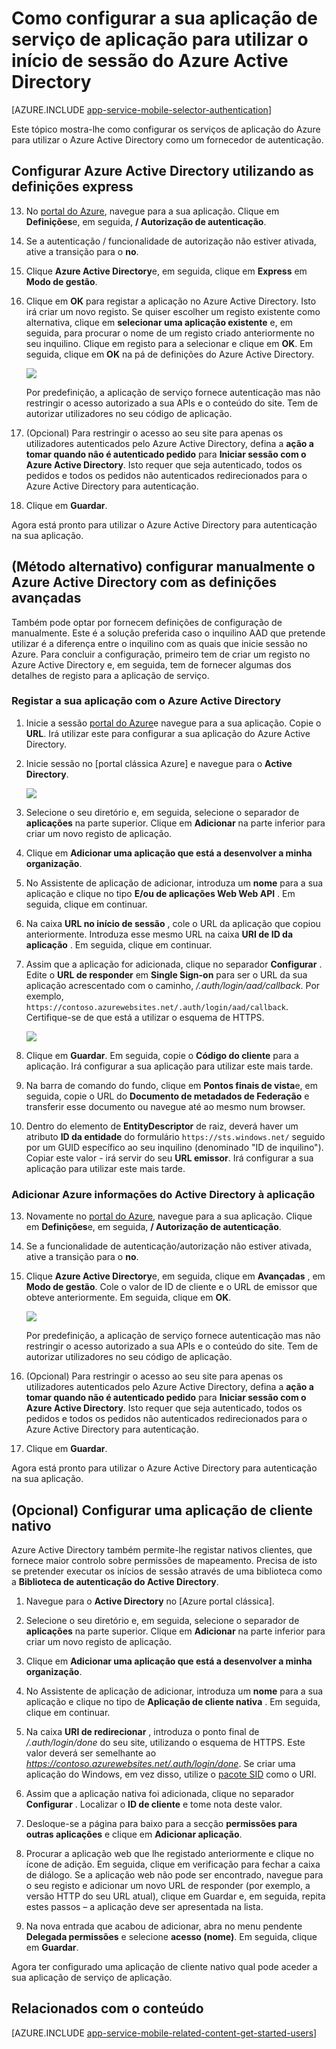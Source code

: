 <properties
    pageTitle="Como configurar a autenticação do Azure Active Directory para a sua aplicação de serviços de aplicação"
    description="Saiba como configurar a autenticação do Azure Active Directory para a sua aplicação de serviços de aplicação."
    authors="mattchenderson"
    services="app-service"
    documentationCenter=""
    manager="erikre"
    editor=""/>

<tags
    ms.service="app-service-mobile"
    ms.workload="mobile"
    ms.tgt_pltfrm="na"
    ms.devlang="multiple"
    ms.topic="article"
    ms.date="10/01/2016"
    ms.author="mahender"/>

# <a name="how-to-configure-your-app-service-application-to-use-azure-active-directory-login"></a>Como configurar a sua aplicação de serviço de aplicação para utilizar o início de sessão do Azure Active Directory

[AZURE.INCLUDE [app-service-mobile-selector-authentication](../../includes/app-service-mobile-selector-authentication.md)]

Este tópico mostra-lhe como configurar os serviços de aplicação do Azure para utilizar o Azure Active Directory como um fornecedor de autenticação.

## <a name="express"> </a>Configurar Azure Active Directory utilizando as definições express

13. No [portal do Azure], navegue para a sua aplicação. Clique em **Definições**e, em seguida, **/ Autorização de autenticação**.

14. Se a autenticação / funcionalidade de autorização não estiver ativada, ative a transição para o **no**.

15. Clique **Azure Active Directory**e, em seguida, clique em **Express** em **Modo de gestão**.

16. Clique em **OK** para registar a aplicação no Azure Active Directory. Isto irá criar um novo registo. Se quiser escolher um registo existente como alternativa, clique em **selecionar uma aplicação existente** e, em seguida, para procurar o nome de um registo criado anteriormente no seu inquilino.
Clique em registo para a selecionar e clique em **OK**. Em seguida, clique em **OK** na pá de definições do Azure Active Directory.

    ![][0]

    Por predefinição, a aplicação de serviço fornece autenticação mas não restringir o acesso autorizado a sua APIs e o conteúdo do site. Tem de autorizar utilizadores no seu código de aplicação.

17. (Opcional) Para restringir o acesso ao seu site para apenas os utilizadores autenticados pelo Azure Active Directory, defina a **ação a tomar quando não é autenticado pedido** para **Iniciar sessão com o Azure Active Directory**. Isto requer que seja autenticado, todos os pedidos e todos os pedidos não autenticados redirecionados para o Azure Active Directory para autenticação.

17. Clique em **Guardar**.

Agora está pronto para utilizar o Azure Active Directory para autenticação na sua aplicação.

## <a name="advanced"> </a>(Método alternativo) configurar manualmente o Azure Active Directory com as definições avançadas
Também pode optar por fornecem definições de configuração de manualmente. Este é a solução preferida caso o inquilino AAD que pretende utilizar é a diferença entre o inquilino com as quais que inicie sessão no Azure. Para concluir a configuração, primeiro tem de criar um registo no Azure Active Directory e, em seguida, tem de fornecer algumas dos detalhes de registo para a aplicação de serviço.

### <a name="register"> </a>Registar a sua aplicação com o Azure Active Directory

1. Inicie a sessão [portal do Azure]e navegue para a sua aplicação. Copie o **URL**. Irá utilizar este para configurar a sua aplicação do Azure Active Directory.

3. Inicie sessão no [portal clássica Azure] e navegue para o **Active Directory**.

    ![][2]

4. Selecione o seu diretório e, em seguida, selecione o separador de **aplicações** na parte superior. Clique em **Adicionar** na parte inferior para criar um novo registo de aplicação.

5. Clique em **Adicionar uma aplicação que está a desenvolver a minha organização**.

6. No Assistente de aplicação de adicionar, introduza um **nome** para a sua aplicação e clique no tipo **E/ou de aplicações Web Web API** . Em seguida, clique em continuar.

7. Na caixa **URL no início de sessão** , cole o URL da aplicação que copiou anteriormente. Introduza esse mesmo URL na caixa **URI de ID da aplicação** . Em seguida, clique em continuar.

8. Assim que a aplicação for adicionada, clique no separador **Configurar** . Edite o **URL de responder** em **Single Sign-on** para ser o URL da sua aplicação acrescentado com o caminho, _/.auth/login/aad/callback_. Por exemplo, `https://contoso.azurewebsites.net/.auth/login/aad/callback`. Certifique-se de que está a utilizar o esquema de HTTPS.

    ![][3]

9. Clique em **Guardar**. Em seguida, copie o **Código do cliente** para a aplicação. Irá configurar a sua aplicação para utilizar este mais tarde.

10. Na barra de comando do fundo, clique em **Pontos finais de vista**e, em seguida, copie o URL do **Documento de metadados de Federação** e transferir esse documento ou navegue até ao mesmo num browser.

11. Dentro do elemento de **EntityDescriptor** de raiz, deverá haver um atributo **ID da entidade** do formulário `https://sts.windows.net/` seguido por um GUID específico ao seu inquilino (denominado "ID de inquilino"). Copiar este valor - irá servir do seu **URL emissor**. Irá configurar a sua aplicação para utilizar este mais tarde.

### <a name="secrets"> </a>Adicionar Azure informações do Active Directory à aplicação

13. Novamente no [portal do Azure], navegue para a sua aplicação. Clique em **Definições**e, em seguida, **/ Autorização de autenticação**.

14. Se a funcionalidade de autenticação/autorização não estiver ativada, ative a transição para o **no**.

15. Clique **Azure Active Directory**e, em seguida, clique em **Avançadas** , em **Modo de gestão**. Cole o valor de ID de cliente e o URL de emissor que obteve anteriormente. Em seguida, clique em **OK**.

    ![][1]

    Por predefinição, a aplicação de serviço fornece autenticação mas não restringir o acesso autorizado a sua APIs e o conteúdo do site. Tem de autorizar utilizadores no seu código de aplicação.

17. (Opcional) Para restringir o acesso ao seu site para apenas os utilizadores autenticados pelo Azure Active Directory, defina a **ação a tomar quando não é autenticado pedido** para **Iniciar sessão com o Azure Active Directory**. Isto requer que seja autenticado, todos os pedidos e todos os pedidos não autenticados redirecionados para o Azure Active Directory para autenticação.

17. Clique em **Guardar**.

Agora está pronto para utilizar o Azure Active Directory para autenticação na sua aplicação.

## <a name="optional-configure-a-native-client-application"></a>(Opcional) Configurar uma aplicação de cliente nativo

Azure Active Directory também permite-lhe registar nativos clientes, que fornece maior controlo sobre permissões de mapeamento. Precisa de isto se pretender executar os inícios de sessão através de uma biblioteca como a **Biblioteca de autenticação do Active Directory**.

1. Navegue para o **Active Directory** no [Azure portal clássica].

2. Selecione o seu diretório e, em seguida, selecione o separador de **aplicações** na parte superior. Clique em **Adicionar** na parte inferior para criar um novo registo de aplicação.

3. Clique em **Adicionar uma aplicação que está a desenvolver a minha organização**.

4. No Assistente de aplicação de adicionar, introduza um **nome** para a sua aplicação e clique no tipo de **Aplicação de cliente nativa** . Em seguida, clique em continuar.

5. Na caixa **URI de redirecionar** , introduza o ponto final de _/.auth/login/done_ do seu site, utilizando o esquema de HTTPS. Este valor deverá ser semelhante ao _https://contoso.azurewebsites.net/.auth/login/done_. Se criar uma aplicação do Windows, em vez disso, utilize o [pacote SID](app-service-mobile-dotnet-how-to-use-client-library.md#package-sid) como o URI.

6. Assim que a aplicação nativa foi adicionada, clique no separador **Configurar** . Localizar o **ID de cliente** e tome nota deste valor.

7. Desloque-se a página para baixo para a secção **permissões para outras aplicações** e clique em **Adicionar aplicação**.

8. Procurar a aplicação web que lhe registado anteriormente e clique no ícone de adição. Em seguida, clique em verificação para fechar a caixa de diálogo. Se a aplicação web não pode ser encontrado, navegue para o seu registo e adicionar um novo URL de responder (por exemplo, a versão HTTP do seu URL atual), clique em Guardar e, em seguida, repita estes passos – a aplicação deve ser apresentada na lista.

9. Na nova entrada que acabou de adicionar, abra no menu pendente **Delegada permissões** e selecione **acesso (nome)**. Em seguida, clique em **Guardar**.

Agora ter configurado uma aplicação de cliente nativo qual pode aceder a sua aplicação de serviço de aplicação.

## <a name="related-content"> </a>Relacionados com o conteúdo

[AZURE.INCLUDE [app-service-mobile-related-content-get-started-users](../../includes/app-service-mobile-related-content-get-started-users.md)]

<!-- Images. -->

[0]: ./media/app-service-mobile-how-to-configure-active-directory-authentication/mobile-app-aad-express-settings.png
[1]: ./media/app-service-mobile-how-to-configure-active-directory-authentication/mobile-app-aad-advanced-settings.png
[2]: ./media/app-service-mobile-how-to-configure-active-directory-authentication/app-service-navigate-aad.png
[3]: ./media/app-service-mobile-how-to-configure-active-directory-authentication/app-service-aad-app-configure.png

<!-- URLs. -->

[Portal do Azure]: https://portal.azure.com/
[Azure portal clássico]: https://manage.windowsazure.com/
[alternative method]:#advanced

